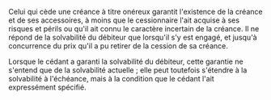 Celui qui cède une créance à titre onéreux garantit l'existence de la créance et de ses accessoires, à moins que le cessionnaire l'ait acquise à ses risques et périls ou qu'il ait connu le caractère incertain de la créance.  Il ne répond de la solvabilité du débiteur que lorsqu'il s'y est engagé, et jusqu'à concurrence du prix qu'il a pu retirer de la cession de sa créance. 


 Lorsque le cédant a garanti la solvabilité du débiteur, cette garantie ne s'entend que de la solvabilité actuelle ; elle peut toutefois s'étendre à la solvabilité à l'échéance, mais à la condition que le cédant l'ait expressément spécifié. 

